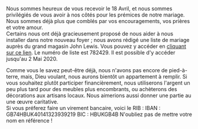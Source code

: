 
Nous sommes heureux de vous recevoir le 18 Avril, et nous sommes privilégiés de vous avoir à nos côtés pour les prémices de notre mariage. Nous sommes déjà plus que comblés par vos encouragements, vos prières et votre amour.<br> 
Certains nous ont déjà gracieusement proposé de nous aider à nous installer dans notre nouveau foyer ; nous avons rédigé une liste de mariage auprès du grand magasin John Lewis. Vous pouvez y accéder en <a href="https://www.johnlewisgiftlist.com/giftint/JSPs/GiftList/BuyGifts/GuestFindAList.jsp" target="_blank">cliquant sur ce lien</a>. Le numéro de liste est 782429. Il est possible d'y accéder jusqu'au 2 Mai 2020.<br>

Comme vous le savez peut-être déjà, nous n'avons pas encore de pied-à-terre, mais, Dieu voulant, nous aurons bientôt un appartement à remplir. Si vous souhaitez plutôt participer financièrement, nous utiliserons l'argent un peu plus tard pour des meubles plus encombrants, ou achèterons des décorations aux artisans locaux. Nous aimerions aussi donner une partie au une œuvre caritative.<br>
Si vous préferez faire un virement bancaire, voici le RIB :
IBAN : GB74HBUK40141323939219 BIC : HBUKGB4B
N'oubliez pas de mettre votre nom en référence !